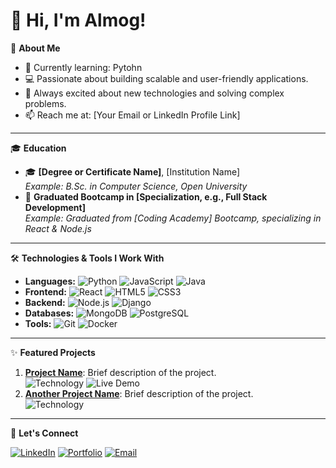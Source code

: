 # 👋 Hi, I'm Almog!

🎯 **About Me**
- 🌱 Currently learning: Pytohn
- 💻 Passionate about building scalable and user-friendly applications.
- 🚀 Always excited about new technologies and solving complex problems.
- 📫 Reach me at: [Your Email or LinkedIn Profile Link]

---
🎓 **Education**
- 🎓 **[Degree or Certificate Name]**, [Institution Name]  
  _Example: B.Sc. in Computer Science, Open University_
- 🏅 **Graduated Bootcamp in [Specialization, e.g., Full Stack Development]**  
  _Example: Graduated from [Coding Academy] Bootcamp, specializing in React & Node.js_

---
🛠 **Technologies & Tools I Work With**
- **Languages:** ![Python](https://img.shields.io/badge/-Python-3776AB?style=flat&logo=python&logoColor=white) ![JavaScript](https://img.shields.io/badge/-JavaScript-F7DF1E?style=flat&logo=javascript&logoColor=black) ![Java](https://img.shields.io/badge/-Java-007396?style=flat&logo=java&logoColor=white)
- **Frontend:** ![React](https://img.shields.io/badge/-React-61DAFB?style=flat&logo=react&logoColor=white) ![HTML5](https://img.shields.io/badge/-HTML5-E34F26?style=flat&logo=html5&logoColor=white) ![CSS3](https://img.shields.io/badge/-CSS3-1572B6?style=flat&logo=css3&logoColor=white)
- **Backend:** ![Node.js](https://img.shields.io/badge/-Node.js-339933?style=flat&logo=node.js&logoColor=white) ![Django](https://img.shields.io/badge/-Django-092E20?style=flat&logo=django&logoColor=white)
- **Databases:** ![MongoDB](https://img.shields.io/badge/-MongoDB-47A248?style=flat&logo=mongodb&logoColor=white) ![PostgreSQL](https://img.shields.io/badge/-PostgreSQL-336791?style=flat&logo=postgresql&logoColor=white)
- **Tools:** ![Git](https://img.shields.io/badge/-Git-F05032?style=flat&logo=git&logoColor=white) ![Docker](https://img.shields.io/badge/-Docker-2496ED?style=flat&logo=docker&logoColor=white)

---

✨ **Featured Projects**
1. **[Project Name](#)**: Brief description of the project.  
   ![Technology](https://img.shields.io/badge/-TechnologyName-XXXXXX?style=flat&logo=tech&logoColor=white) ![Live Demo](https://img.shields.io/badge/-Live_Demo-BD93F9?style=flat)
2. **[Another Project Name](#)**: Brief description of the project.  
   ![Technology](https://img.shields.io/badge/-TechnologyName-XXXXXX?style=flat&logo=tech&logoColor=white)

---

🚀 **Let's Connect** 

[![LinkedIn](https://img.shields.io/badge/-LinkedIn-0A66C2?style=flat&logo=linkedin&logoColor=white)](https://www.linkedin.com/in/YourProfile/)  [![Portfolio](https://img.shields.io/badge/-Portfolio-663399?style=flat&logoColor=white)](mailto:email@em.com) [![Email](https://img.shields.io/badge/Email-Me)](https://yourportfolio.com)  
